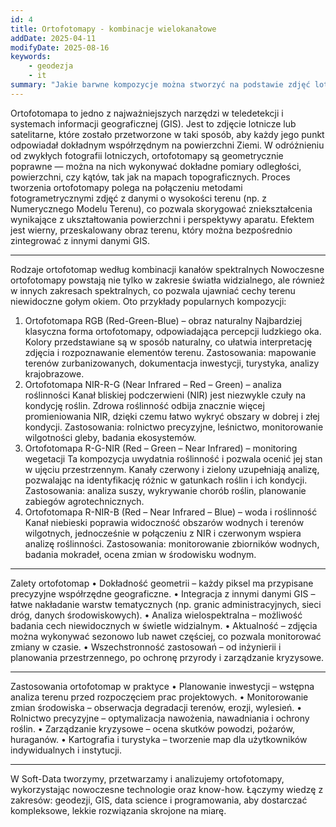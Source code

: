 ```yaml
---
id: 4
title: Ortofotomapy - kombinacje wielokanałowe
addDate: 2025-04-11
modifyDate: 2025-08-16
keywords:
    - geodezja
    - it
summary: "Jakie barwne kompozycje można stworzyć na podstawie zdjęć lotniczych RGB+NIR? Jakie są zastosowania bliskiej podczerwieni?"
---
```


Ortofotomapa to jedno z najważniejszych narzędzi w teledetekcji i systemach informacji geograficznej (GIS). Jest to zdjęcie lotnicze lub satelitarne, które zostało przetworzone w taki sposób, aby każdy jego punkt odpowiadał dokładnym współrzędnym na powierzchni Ziemi. W odróżnieniu od zwykłych fotografii lotniczych, ortofotomapy są geometrycznie poprawne — można na nich wykonywać dokładne pomiary odległości, powierzchni, czy kątów, tak jak na mapach topograficznych.
Proces tworzenia ortofotomapy polega na połączeniu metodami fotogrametrycznymi zdjęć  z danymi o wysokości terenu (np. z Numerycznego Modelu Terenu), co pozwala skorygować zniekształcenia wynikające z ukształtowania powierzchni i perspektywy aparatu. Efektem jest wierny, przeskalowany obraz terenu, który można bezpośrednio zintegrować z innymi danymi GIS.
________________________________________
Rodzaje ortofotomap według kombinacji kanałów spektralnych
Nowoczesne ortofotomapy powstają nie tylko w zakresie światła widzialnego, ale również w innych zakresach spektralnych, co pozwala ujawniać cechy terenu niewidoczne gołym okiem. Oto przykłady popularnych kompozycji:
1. Ortofotomapa RGB (Red-Green-Blue) – obraz naturalny
Najbardziej klasyczna forma ortofotomapy, odpowiadająca percepcji ludzkiego oka. Kolory przedstawiane są w sposób naturalny, co ułatwia interpretację zdjęcia i rozpoznawanie elementów terenu.
Zastosowania: mapowanie terenów zurbanizowanych, dokumentacja inwestycji, turystyka, analizy krajobrazowe.
2. Ortofotomapa NIR-R-G (Near Infrared – Red – Green) – analiza roślinności
Kanał bliskiej podczerwieni (NIR) jest niezwykle czuły na kondycję roślin. Zdrowa roślinność odbija znacznie więcej promieniowania NIR, dzięki czemu łatwo wykryć obszary w dobrej i złej kondycji.
Zastosowania: rolnictwo precyzyjne, leśnictwo, monitorowanie wilgotności gleby, badania ekosystemów.
3. Ortofotomapa R-G-NIR (Red – Green – Near Infrared) – monitoring wegetacji
Ta kompozycja uwydatnia roślinność i pozwala ocenić jej stan w ujęciu przestrzennym. Kanały czerwony i zielony uzupełniają analizę, pozwalając na identyfikację różnic w gatunkach roślin i ich kondycji.
Zastosowania: analiza suszy, wykrywanie chorób roślin, planowanie zabiegów agrotechnicznych.
4. Ortofotomapa R-NIR-B (Red – Near Infrared – Blue) – woda i roślinność
Kanał niebieski poprawia widoczność obszarów wodnych i terenów wilgotnych, jednocześnie w połączeniu z NIR i czerwonym wspiera analizę roślinności.
Zastosowania: monitorowanie zbiorników wodnych, badania mokradeł, ocena zmian w środowisku wodnym.
________________________________________
Zalety ortofotomap
•	Dokładność geometrii – każdy piksel ma przypisane precyzyjne współrzędne geograficzne.
•	Integracja z innymi danymi GIS – łatwe nakładanie warstw tematycznych (np. granic administracyjnych, sieci dróg, danych środowiskowych).
•	Analiza wielospektralna – możliwość badania cech niewidocznych w świetle widzialnym.
•	Aktualność – zdjęcia można wykonywać sezonowo lub nawet częściej, co pozwala monitorować zmiany w czasie.
•	Wszechstronność zastosowań – od inżynierii i planowania przestrzennego, po ochronę przyrody i zarządzanie kryzysowe.
________________________________________
Zastosowania ortofotomap w praktyce
•	Planowanie inwestycji – wstępna analiza terenu przed rozpoczęciem prac projektowych.
•	Monitorowanie zmian środowiska – obserwacja degradacji terenów, erozji, wylesień.
•	Rolnictwo precyzyjne – optymalizacja nawożenia, nawadniania i ochrony roślin.
•	Zarządzanie kryzysowe – ocena skutków powodzi, pożarów, huraganów.
•	Kartografia i turystyka – tworzenie map dla użytkowników indywidualnych i instytucji.
________________________________________


W Soft-Data tworzymy, przetwarzamy i analizujemy ortofotomapy, wykorzystając nowoczesne technologie oraz know-how. Łączymy wiedzę z zakresów: geodezji, GIS, data science i programowania, aby dostarczać kompleksowe, lekkie rozwiązania skrojone na miarę.

